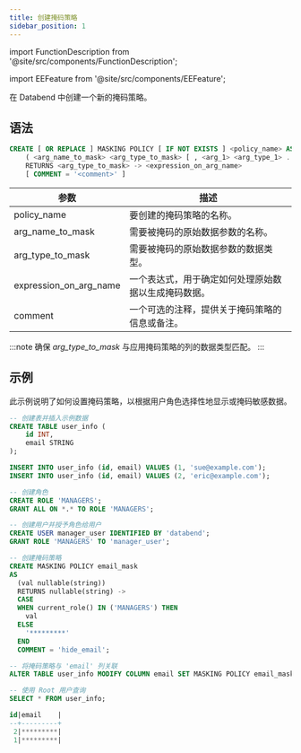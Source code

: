 ```yaml
---
title: 创建掩码策略
sidebar_position: 1
---
```


import FunctionDescription from '@site/src/components/FunctionDescription';

<FunctionDescription description="引入或更新: v1.2.341"/>

import EEFeature from '@site/src/components/EEFeature';

<EEFeature featureName='MASKING POLICY'/>

在 Databend 中创建一个新的掩码策略。

## 语法

```sql
CREATE [ OR REPLACE ] MASKING POLICY [ IF NOT EXISTS ] <policy_name> AS 
    ( <arg_name_to_mask> <arg_type_to_mask> [ , <arg_1> <arg_type_1> ... ] )
    RETURNS <arg_type_to_mask> -> <expression_on_arg_name>
    [ COMMENT = '<comment>' ]
```

| 参数                   	| 描述                                                                                                                               	|
|------------------------	|------------------------------------------------------------------------------------------------------------------------------------	|
| policy_name              	| 要创建的掩码策略的名称。                                                                                                           	|
| arg_name_to_mask       	| 需要被掩码的原始数据参数的名称。                                                                                                   	|
| arg_type_to_mask       	| 需要被掩码的原始数据参数的数据类型。                                                                                               	|
| expression_on_arg_name 	| 一个表达式，用于确定如何处理原始数据以生成掩码数据。                                                                               	|
| comment                   | 一个可选的注释，提供关于掩码策略的信息或备注。                                                                                     	|

:::note
确保 *arg_type_to_mask* 与应用掩码策略的列的数据类型匹配。
:::

## 示例

此示例说明了如何设置掩码策略，以根据用户角色选择性地显示或掩码敏感数据。

```sql
-- 创建表并插入示例数据
CREATE TABLE user_info (
    id INT,
    email STRING
);

INSERT INTO user_info (id, email) VALUES (1, 'sue@example.com');
INSERT INTO user_info (id, email) VALUES (2, 'eric@example.com');

-- 创建角色
CREATE ROLE 'MANAGERS';
GRANT ALL ON *.* TO ROLE 'MANAGERS';

-- 创建用户并授予角色给用户
CREATE USER manager_user IDENTIFIED BY 'databend';
GRANT ROLE 'MANAGERS' TO 'manager_user';

-- 创建掩码策略
CREATE MASKING POLICY email_mask
AS
  (val nullable(string))
  RETURNS nullable(string) ->
  CASE
  WHEN current_role() IN ('MANAGERS') THEN
    val
  ELSE
    '*********'
  END
  COMMENT = 'hide_email';

-- 将掩码策略与 'email' 列关联
ALTER TABLE user_info MODIFY COLUMN email SET MASKING POLICY email_mask;

-- 使用 Root 用户查询
SELECT * FROM user_info;

id|email    |
--+---------+
 2|*********|
 1|*********|
```